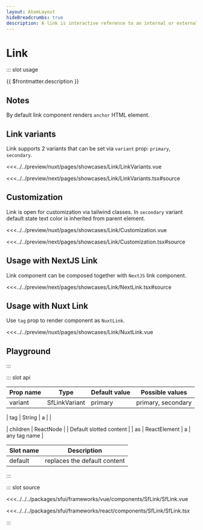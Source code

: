 ```yaml
---
layout: AtomLayout
hideBreadcrumbs: true
description: A link is interactive reference to an internal or external resource.
---
```

# Link

::: slot usage

{{ $frontmatter.description }}

## Notes

By default link component renders `anchor` HTML element.

## Link variants

Link supports 2 variants that can be set via `variant` prop: `primary`, `secondary`.

<Showcase showcase-name="Link/LinkVariants">

<!-- vue -->
<<<../../preview/nuxt/pages/showcases/Link/LinkVariants.vue
<!-- end vue -->
<!-- react -->
<<<../../preview/next/pages/showcases/Link/LinkVariants.tsx#source
<!-- end react -->
</Showcase>

## Customization

Link is open for customization via tailwind classes. In `secondary` variant default state text color is inherited from parent element.

<Showcase showcase-name="Link/Customization">

<!-- vue -->
<<<../../preview/nuxt/pages/showcases/Link/Customization.vue
<!-- end vue -->
<!-- react -->
<<<../../preview/next/pages/showcases/Link/Customization.tsx#source
<!-- end react -->
</Showcase>

<!-- react -->
## Usage with NextJS Link

Link component can be composed together with `NextJS` link component.

<Showcase showcase-name="Link/NextLink">
<<<../../preview/next/pages/showcases/Link/NextLink.tsx#source
</Showcase>
<!-- end react -->

<!-- vue -->
## Usage with Nuxt Link

Use `tag` prop to render component as `NuxtLink`.

<Showcase showcase-name="Link/NuxtLink">
<<<../../preview/nuxt/pages/showcases/Link/NuxtLink.vue
</Showcase>
<!-- end vue -->

## Playground

<Generate />
:::

::: slot api

| Prop name | Type             | Default value | Possible values    |
| --------- | ---------------- | ------------- | ------------------ |
| variant   | SfLinkVariant   | primary       | primary, secondary |
<!-- vue -->
| tag | String | a | |
<!-- end vue -->
<!-- react -->
| children | ReactNode | | Default slotted content |
| as | ReactElement | a | any tag name |
<!-- end react -->

<!-- vue -->
| Slot name | Description                  |
| --------- | ---------------------------- |
| default   | replaces the default content |
<!-- end vue -->

:::

::: slot source
<SourceCode>
<!-- vue -->
<<<../../../packages/sfui/frameworks/vue/components/SfLink/SfLink.vue
<!-- end vue -->
<!-- react -->
<<<../../../packages/sfui/frameworks/react/components/SfLink/SfLink.tsx
<!-- end react -->
</SourceCode>
:::
